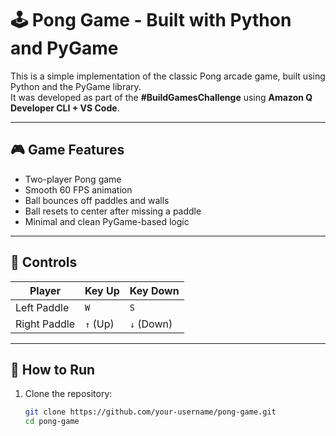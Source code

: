 # 🕹️ Pong Game - Built with Python and PyGame

This is a simple implementation of the classic Pong arcade game, built using Python and the PyGame library.  
It was developed as part of the **#BuildGamesChallenge** using **Amazon Q Developer CLI + VS Code**.

---

## 🎮 Game Features

- Two-player Pong game
- Smooth 60 FPS animation
- Ball bounces off paddles and walls
- Ball resets to center after missing a paddle
- Minimal and clean PyGame-based logic

---

## 🧠 Controls

| Player        | Key Up     | Key Down   |
|---------------|------------|------------|
| Left Paddle   | `W`        | `S`        |
| Right Paddle  | `↑` (Up)   | `↓` (Down) |

---

## 🚀 How to Run

1. Clone the repository:
   ```bash
   git clone https://github.com/your-username/pong-game.git
   cd pong-game
